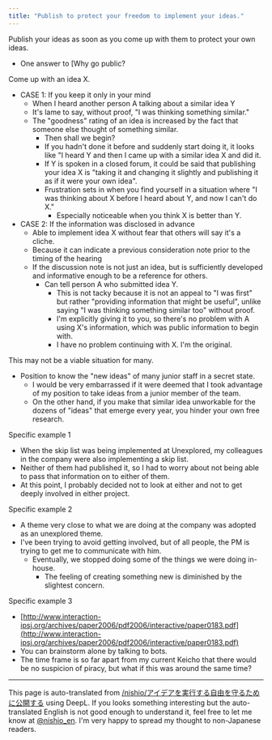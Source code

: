 ```yaml
---
title: "Publish to protect your freedom to implement your ideas."
---
```


Publish your ideas as soon as you come up with them to protect your own ideas.
- One answer to [Why go public?

Come up with an idea X.
- CASE 1: If you keep it only in your mind
    - When I heard another person A talking about a similar idea Y
    - It's lame to say, without proof, "I was thinking something similar."
    - The "goodness" rating of an idea is increased by the fact that someone else thought of something similar.
        - Then shall we begin?
        - If you hadn't done it before and suddenly start doing it, it looks like "I heard Y and then I came up with a similar idea X and did it.
        - If Y is spoken in a closed forum, it could be said that publishing your idea X is "taking it and changing it slightly and publishing it as if it were your own idea".
        - Frustration sets in when you find yourself in a situation where "I was thinking about X before I heard about Y, and now I can't do X."
            - Especially noticeable when you think X is better than Y.
- CASE 2: If the information was disclosed in advance
    - Able to implement idea X without fear that others will say it's a cliche.
    - Because it can indicate a previous consideration note prior to the timing of the hearing
    - If the discussion note is not just an idea, but is sufficiently developed and informative enough to be a reference for others.
        - Can tell person A who submitted idea Y.
            - This is not tacky because it is not an appeal to "I was first" but rather "providing information that might be useful", unlike saying "I was thinking something similar too" without proof.
            - I'm explicitly giving it to you, so there's no problem with A using X's information, which was public information to begin with.
            - I have no problem continuing with X. I'm the original.

This may not be a viable situation for many.
- Position to know the "new ideas" of many junior staff in a secret state.
    - I would be very embarrassed if it were deemed that I took advantage of my position to take ideas from a junior member of the team.
    - On the other hand, if you make that similar idea unworkable for the dozens of "ideas" that emerge every year, you hinder your own free research.

Specific example 1
- When the skip list was being implemented at Unexplored, my colleagues in the company were also implementing a skip list.
- Neither of them had published it, so I had to worry about not being able to pass that information on to either of them.
- At this point, I probably decided not to look at either and not to get deeply involved in either project.

Specific example 2
- A theme very close to what we are doing at the company was adopted as an unexplored theme.
- I've been trying to avoid getting involved, but of all people, the PM is trying to get me to communicate with him.
    - Eventually, we stopped doing some of the things we were doing in-house.
        - The feeling of creating something new is diminished by the slightest concern.

Specific example 3
- [http://www.interaction-ipsj.org/archives/paper2006/pdf2006/interactive/paper0183.pdf](http://www.interaction-ipsj.org/archives/paper2006/pdf2006/interactive/paper0183.pdf)
- You can brainstorm alone by talking to bots.
- The time frame is so far apart from my current Keicho that there would be no suspicion of piracy, but what if this was around the same time?

---
This page is auto-translated from [/nishio/アイデアを実行する自由を守るために公開する](https://scrapbox.io/nishio/アイデアを実行する自由を守るために公開する) using DeepL. If you looks something interesting but the auto-translated English is not good enough to understand it, feel free to let me know at [@nishio_en](https://twitter.com/nishio_en). I'm very happy to spread my thought to non-Japanese readers.